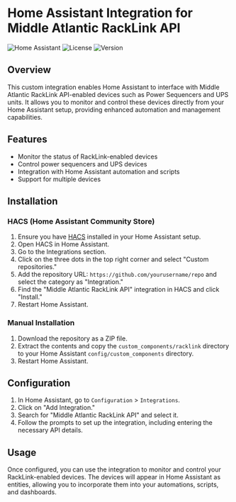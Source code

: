 # Home Assistant Integration for Middle Atlantic RackLink API

![Home Assistant](https://img.shields.io/badge/Home%20Assistant-Integration-blue)
![License](https://img.shields.io/github/license/mckay115/homeassistant-middleatlantic-racklink)
![Version](https://img.shields.io/github/v/release/mckay115/homeassistant-middleatlantic-racklink)

## Overview

This custom integration enables Home Assistant to interface with Middle Atlantic RackLink API-enabled devices such as Power Sequencers and UPS units. It allows you to monitor and control these devices directly from your Home Assistant setup, providing enhanced automation and management capabilities.

## Features

- Monitor the status of RackLink-enabled devices
- Control power sequencers and UPS devices
- Integration with Home Assistant automation and scripts
- Support for multiple devices

## Installation

### HACS (Home Assistant Community Store)

1. Ensure you have [HACS](https://hacs.xyz/) installed in your Home Assistant setup.
2. Open HACS in Home Assistant.
3. Go to the Integrations section.
4. Click on the three dots in the top right corner and select "Custom repositories."
5. Add the repository URL: `https://github.com/yourusername/repo` and select the category as "Integration."
6. Find the "Middle Atlantic RackLink API" integration in HACS and click "Install."
7. Restart Home Assistant.

### Manual Installation

1. Download the repository as a ZIP file.
2. Extract the contents and copy the `custom_components/racklink` directory to your Home Assistant `config/custom_components` directory.
3. Restart Home Assistant.

## Configuration

1. In Home Assistant, go to `Configuration` > `Integrations`.
2. Click on "Add Integration."
3. Search for "Middle Atlantic RackLink API" and select it.
4. Follow the prompts to set up the integration, including entering the necessary API details.

## Usage

Once configured, you can use the integration to monitor and control your RackLink-enabled devices. The devices will appear in Home Assistant as entities, allowing you to incorporate them into your automations, scripts, and dashboards.
